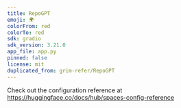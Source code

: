 ```yaml
---
title: RepoGPT
emoji: 🌍
colorFrom: red
colorTo: red
sdk: gradio
sdk_version: 3.21.0
app_file: app.py
pinned: false
license: mit
duplicated_from: grim-refer/RepoGPT
---
```


Check out the configuration reference at https://huggingface.co/docs/hub/spaces-config-reference
